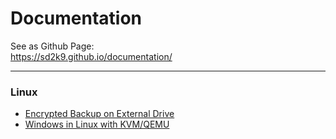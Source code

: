 Documentation
=============

See as Github Page:  
https://sd2k9.github.io/documentation/

---


### Linux

- [Encrypted Backup on External Drive](linux/backup.md)
- [Windows in Linux with KVM/QEMU](linux/kvm_qemu.md)
